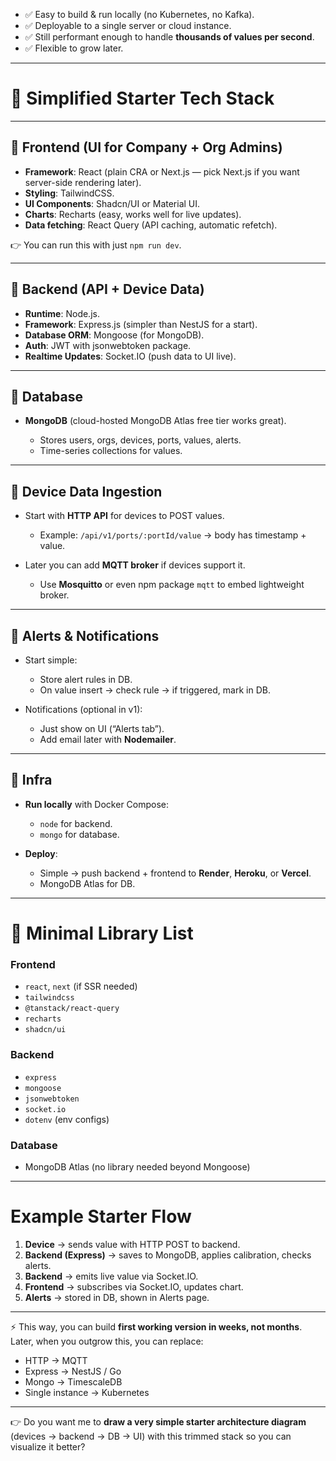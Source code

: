 * ✅ Easy to build & run locally (no Kubernetes, no Kafka).
* ✅ Deployable to a single server or cloud instance.
* ✅ Still performant enough to handle **thousands of values per second**.
* ✅ Flexible to grow later.

---

# 🌱 **Simplified Starter Tech Stack**

---

## 🔹 **Frontend (UI for Company + Org Admins)**

* **Framework**: React (plain CRA or Next.js — pick Next.js if you want server-side rendering later).
* **Styling**: TailwindCSS.
* **UI Components**: Shadcn/UI or Material UI.
* **Charts**: Recharts (easy, works well for live updates).
* **Data fetching**: React Query (API caching, automatic refetch).

👉 You can run this with just `npm run dev`.

---

## 🔹 **Backend (API + Device Data)**

* **Runtime**: Node.js.
* **Framework**: Express.js (simpler than NestJS for a start).
* **Database ORM**: Mongoose (for MongoDB).
* **Auth**: JWT with jsonwebtoken package.
* **Realtime Updates**: Socket.IO (push data to UI live).

---

## 🔹 **Database**

* **MongoDB** (cloud-hosted MongoDB Atlas free tier works great).

  * Stores users, orgs, devices, ports, values, alerts.
  * Time-series collections for values.

---

## 🔹 **Device Data Ingestion**

* Start with **HTTP API** for devices to POST values.

  * Example: `/api/v1/ports/:portId/value` → body has timestamp + value.
* Later you can add **MQTT broker** if devices support it.

  * Use **Mosquitto** or even npm package `mqtt` to embed lightweight broker.

---

## 🔹 **Alerts & Notifications**

* Start simple:

  * Store alert rules in DB.
  * On value insert → check rule → if triggered, mark in DB.
* Notifications (optional in v1):

  * Just show on UI (“Alerts tab”).
  * Add email later with **Nodemailer**.

---

## 🔹 **Infra**

* **Run locally** with Docker Compose:

  * `node` for backend.
  * `mongo` for database.
* **Deploy**:

  * Simple → push backend + frontend to **Render**, **Heroku**, or **Vercel**.
  * MongoDB Atlas for DB.

---

# 🚀 **Minimal Library List**

### Frontend

* `react`, `next` (if SSR needed)
* `tailwindcss`
* `@tanstack/react-query`
* `recharts`
* `shadcn/ui`

### Backend

* `express`
* `mongoose`
* `jsonwebtoken`
* `socket.io`
* `dotenv` (env configs)

### Database

* MongoDB Atlas (no library needed beyond Mongoose)

---

# Example **Starter Flow**

1. **Device** → sends value with HTTP POST to backend.
2. **Backend (Express)** → saves to MongoDB, applies calibration, checks alerts.
3. **Backend** → emits live value via Socket.IO.
4. **Frontend** → subscribes via Socket.IO, updates chart.
5. **Alerts** → stored in DB, shown in Alerts page.

---

⚡ This way, you can build **first working version in weeks, not months**.
Later, when you outgrow this, you can replace:

* HTTP → MQTT
* Express → NestJS / Go
* Mongo → TimescaleDB
* Single instance → Kubernetes

---

👉 Do you want me to **draw a very simple starter architecture diagram** (devices → backend → DB → UI) with this trimmed stack so you can visualize it better?

